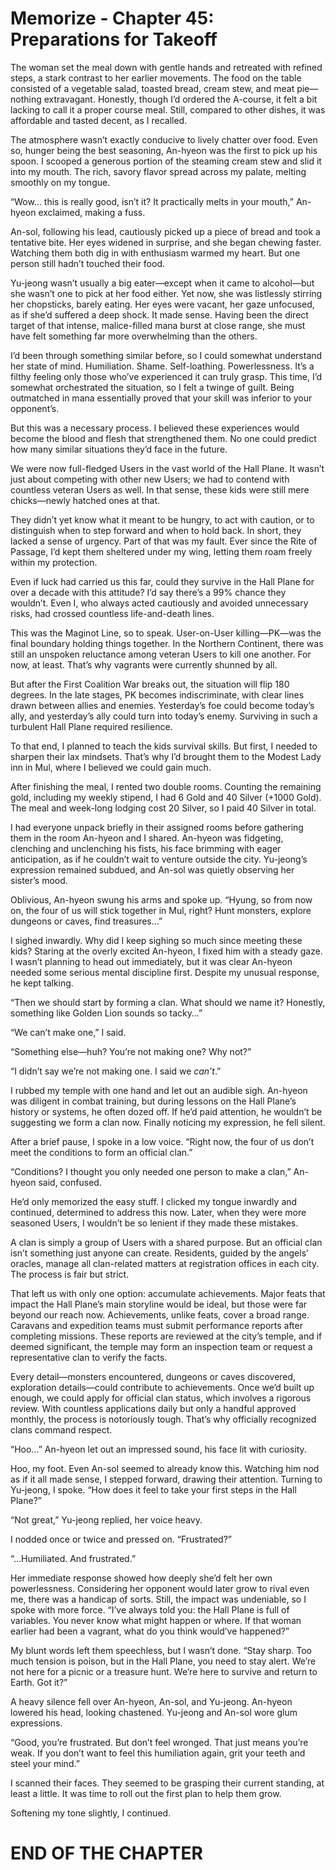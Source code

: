 # Memorize - Chapter 45: Preparations for Takeoff

The woman set the meal down with gentle hands and retreated with refined steps, a stark contrast to her earlier movements. The food on the table consisted of a vegetable salad, toasted bread, cream stew, and meat pie—nothing extravagant. Honestly, though I’d ordered the A-course, it felt a bit lacking to call it a proper course meal. Still, compared to other dishes, it was affordable and tasted decent, as I recalled.

The atmosphere wasn’t exactly conducive to lively chatter over food. Even so, hunger being the best seasoning, An-hyeon was the first to pick up his spoon. I scooped a generous portion of the steaming cream stew and slid it into my mouth. The rich, savory flavor spread across my palate, melting smoothly on my tongue.

“Wow… this is really good, isn’t it? It practically melts in your mouth,” An-hyeon exclaimed, making a fuss. 

An-sol, following his lead, cautiously picked up a piece of bread and took a tentative bite. Her eyes widened in surprise, and she began chewing faster. Watching them both dig in with enthusiasm warmed my heart. But one person still hadn’t touched their food.

Yu-jeong wasn’t usually a big eater—except when it came to alcohol—but she wasn’t one to pick at her food either. Yet now, she was listlessly stirring her chopsticks, barely eating. Her eyes were vacant, her gaze unfocused, as if she’d suffered a deep shock. It made sense. Having been the direct target of that intense, malice-filled mana burst at close range, she must have felt something far more overwhelming than the others.

I’d been through something similar before, so I could somewhat understand her state of mind. Humiliation. Shame. Self-loathing. Powerlessness. It’s a filthy feeling only those who’ve experienced it can truly grasp. This time, I’d somewhat orchestrated the situation, so I felt a twinge of guilt. Being outmatched in mana essentially proved that your skill was inferior to your opponent’s.

But this was a necessary process. I believed these experiences would become the blood and flesh that strengthened them. No one could predict how many similar situations they’d face in the future.

We were now full-fledged Users in the vast world of the Hall Plane. It wasn’t just about competing with other new Users; we had to contend with countless veteran Users as well. In that sense, these kids were still mere chicks—newly hatched ones at that.

They didn’t yet know what it meant to be hungry, to act with caution, or to distinguish when to step forward and when to hold back. In short, they lacked a sense of urgency. Part of that was my fault. Ever since the Rite of Passage, I’d kept them sheltered under my wing, letting them roam freely within my protection.

Even if luck had carried us this far, could they survive in the Hall Plane for over a decade with this attitude? I’d say there’s a 99% chance they wouldn’t. Even I, who always acted cautiously and avoided unnecessary risks, had crossed countless life-and-death lines.

This was the Maginot Line, so to speak. User-on-User killing—PK—was the final boundary holding things together. In the Northern Continent, there was still an unspoken reluctance among veteran Users to kill one another. For now, at least. That’s why vagrants were currently shunned by all.

But after the First Coalition War breaks out, the situation will flip 180 degrees. In the late stages, PK becomes indiscriminate, with clear lines drawn between allies and enemies. Yesterday’s foe could become today’s ally, and yesterday’s ally could turn into today’s enemy. Surviving in such a turbulent Hall Plane required resilience.

To that end, I planned to teach the kids survival skills. But first, I needed to sharpen their lax mindsets. That’s why I’d brought them to the Modest Lady inn in Mul, where I believed we could gain much.

After finishing the meal, I rented two double rooms. Counting the remaining gold, including my weekly stipend, I had 6 Gold and 40 Silver (+1000 Gold). The meal and week-long lodging cost 20 Silver, so I paid 40 Silver in total.

I had everyone unpack briefly in their assigned rooms before gathering them in the room An-hyeon and I shared. An-hyeon was fidgeting, clenching and unclenching his fists, his face brimming with eager anticipation, as if he couldn’t wait to venture outside the city. Yu-jeong’s expression remained subdued, and An-sol was quietly observing her sister’s mood.

Oblivious, An-hyeon swung his arms and spoke up. “Hyung, so from now on, the four of us will stick together in Mul, right? Hunt monsters, explore dungeons or caves, find treasures…”

I sighed inwardly. Why did I keep sighing so much since meeting these kids? Staring at the overly excited An-hyeon, I fixed him with a steady gaze. I wasn’t planning to head out immediately, but it was clear An-hyeon needed some serious mental discipline first. Despite my unusual response, he kept talking.

“Then we should start by forming a clan. What should we name it? Honestly, something like Golden Lion sounds so tacky…”

“We can’t make one,” I said.

“Something else—huh? You’re not making one? Why not?”

“I didn’t say we’re not making one. I said we *can’t*.”

I rubbed my temple with one hand and let out an audible sigh. An-hyeon was diligent in combat training, but during lessons on the Hall Plane’s history or systems, he often dozed off. If he’d paid attention, he wouldn’t be suggesting we form a clan now. Finally noticing my expression, he fell silent.

After a brief pause, I spoke in a low voice. “Right now, the four of us don’t meet the conditions to form an official clan.”

“Conditions? I thought you only needed one person to make a clan,” An-hyeon said, confused.

He’d only memorized the easy stuff. I clicked my tongue inwardly and continued, determined to address this now. Later, when they were more seasoned Users, I wouldn’t be so lenient if they made these mistakes.

A clan is simply a group of Users with a shared purpose. But an official clan isn’t something just anyone can create. Residents, guided by the angels’ oracles, manage all clan-related matters at registration offices in each city. The process is fair but strict.

That left us with only one option: accumulate achievements. Major feats that impact the Hall Plane’s main storyline would be ideal, but those were far beyond our reach now. Achievements, unlike feats, cover a broad range. Caravans and expedition teams must submit performance reports after completing missions. These reports are reviewed at the city’s temple, and if deemed significant, the temple may form an inspection team or request a representative clan to verify the facts.

Every detail—monsters encountered, dungeons or caves discovered, exploration details—could contribute to achievements. Once we’d built up enough, we could apply for official clan status, which involves a rigorous review. With countless applications daily but only a handful approved monthly, the process is notoriously tough. That’s why officially recognized clans command respect.

“Hoo…” An-hyeon let out an impressed sound, his face lit with curiosity.

Hoo, my foot. Even An-sol seemed to already know this. Watching him nod as if it all made sense, I stepped forward, drawing their attention. Turning to Yu-jeong, I spoke. “How does it feel to take your first steps in the Hall Plane?”

“Not great,” Yu-jeong replied, her voice heavy.

I nodded once or twice and pressed on. “Frustrated?”

“…Humiliated. And frustrated.”

Her immediate response showed how deeply she’d felt her own powerlessness. Considering her opponent would later grow to rival even me, there was a handicap of sorts. Still, the impact was undeniable, so I spoke with more force. “I’ve always told you: the Hall Plane is full of variables. You never know what might happen or where. If that woman earlier had been a vagrant, what do you think would’ve happened?”

My blunt words left them speechless, but I wasn’t done. “Stay sharp. Too much tension is poison, but in the Hall Plane, you need to stay alert. We’re not here for a picnic or a treasure hunt. We’re here to survive and return to Earth. Got it?”

A heavy silence fell over An-hyeon, An-sol, and Yu-jeong. An-hyeon lowered his head, looking chastened. Yu-jeong and An-sol wore glum expressions.

“Good, you’re frustrated. But don’t feel wronged. That just means you’re weak. If you don’t want to feel this humiliation again, grit your teeth and steel your mind.”

I scanned their faces. They seemed to be grasping their current standing, at least a little. It was time to roll out the first plan to help them grow.

Softening my tone slightly, I continued.

# END OF THE CHAPTER